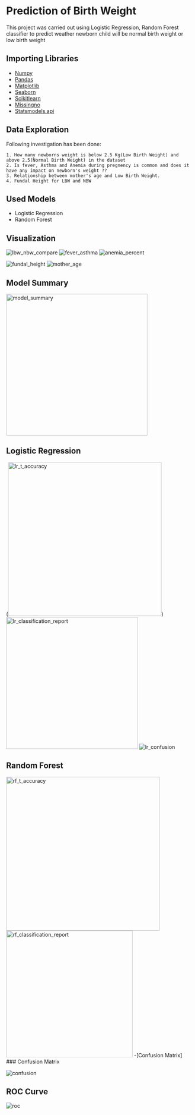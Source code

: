 
# Prediction of Birth Weight

This project was carried out using Logistic Regression, Random Forest classifier to predict weather newborn child will be normal birth weight or low birth weight

## Importing Libraries

- [Numpy](https://numpy.org/)
- [Pandas](https://pandas.pydata.org/)
- [Matplotlib](https://matplotlib.org/)
- [Seaborn](https://seaborn.pydata.org/)
- [Scikitlearn](https://scikit-learn.org/stable/)
- [Missingno]()
- [Statsmodels.api](https://www.statsmodels.org/stable/index.html)

## Data Exploration

Following investigation has been done:

    1. How many newborns weight is below 2.5 Kg(Low Birth Weight) and above 2.5(Normal Birth Weight) in the dataset 
    2. Is fever, Asthma and Anemia during pregnency is common and does it have any impact on newborn's weight ??
    3. Relationship between mother's age and Low Birth Weight.
    4. Fundal Height for LBW and NBW

  
## Used Models

- Logistic Regression
- Random Forest
## Visualization
![lbw_nbw_compare](https://user-images.githubusercontent.com/57408209/133417499-8bfb6424-3e94-4a2d-acd2-b0ec70d8713c.png)
![fever_asthma](https://user-images.githubusercontent.com/57408209/133417534-d9af1197-66ab-4a2a-8243-80a15ec573e9.png)
![anemia_percent](https://user-images.githubusercontent.com/57408209/133417628-34be916f-dca3-4078-858a-57ad1ee02afe.png)

![fundal_height](https://user-images.githubusercontent.com/57408209/133417562-862dde3e-ba3d-4f69-9329-346125fde50f.png)
![mother_age](https://user-images.githubusercontent.com/57408209/133417670-12ce2d22-0eac-4967-9667-498f7af11f52.png)

## Model Summary

<img width="381" alt="model_summary" src="https://user-images.githubusercontent.com/57408209/133418001-71722623-65c6-45f3-b494-0ff691f520ba.PNG">

## Logistic Regression
(<img width="414" alt="lr_t_accuracy" src="https://user-images.githubusercontent.com/57408209/133418203-0b7fff87-8e5a-404c-886f-4d5277c28858.PNG">)
<img width="355" alt="lr_classification_report" src="https://user-images.githubusercontent.com/57408209/133418214-3992b444-d767-4c84-8e55-6444141a418f.PNG">
![lr_confusion](https://user-images.githubusercontent.com/57408209/133418229-4e667455-05d4-41e7-bb3a-3fabc0deac73.png)

## Random Forest
<img width="414" alt="rf_t_accuracy" src="https://user-images.githubusercontent.com/57408209/133418835-dc049046-032d-46cf-816a-2444316d5a45.PNG">
<img width="341" alt="rf_classification_report" src="https://user-images.githubusercontent.com/57408209/133418847-80880e98-cadd-4553-ac24-2461136cff1e.PNG">
-[Confusion Matrix]
### Confusion Matrix

![confusion](https://user-images.githubusercontent.com/57408209/133420202-13881675-7f52-4cff-85f0-54edc33402bc.png)

## ROC Curve
![roc](https://user-images.githubusercontent.com/57408209/133418890-4b548c23-3864-479f-8c69-67756c834b79.png)

